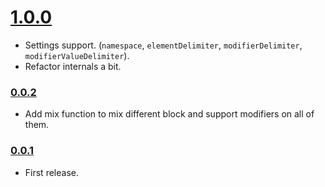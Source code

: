 # [1.0.0](https://github.com/Kozea/redux-api-unrest/compare/v0.0.2...v1.0.0)

* Settings support. (`namespace`, `elementDelimiter`, `modifierDelimiter`, `modifierValueDelimiter`).
* Refactor internals a bit.

### [0.0.2](https://github.com/Kozea/redux-api-unrest/compare/v0.0.1...v0.0.2)

* Add mix function to mix different block and support modifiers on all of them.

### [0.0.1](https://github.com/Kozea/redux-api-unrest/compare/...v0.0.1)

* First release.
